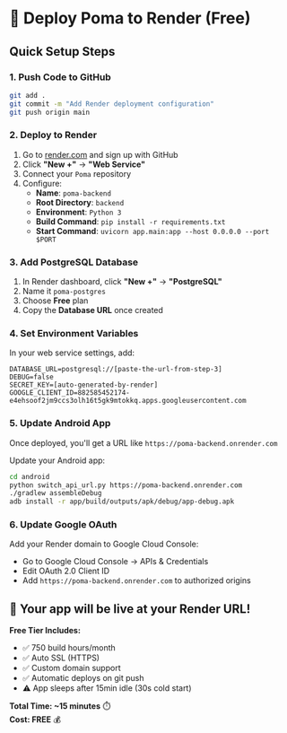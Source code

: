 # 🚀 Deploy Poma to Render (Free)

## Quick Setup Steps

### 1. **Push Code to GitHub**
```bash
git add .
git commit -m "Add Render deployment configuration"
git push origin main
```

### 2. **Deploy to Render**
1. Go to [render.com](https://render.com) and sign up with GitHub
2. Click **"New +"** → **"Web Service"**
3. Connect your `Poma` repository
4. Configure:
   - **Name**: `poma-backend`
   - **Root Directory**: `backend`
   - **Environment**: `Python 3`
   - **Build Command**: `pip install -r requirements.txt`
   - **Start Command**: `uvicorn app.main:app --host 0.0.0.0 --port $PORT`

### 3. **Add PostgreSQL Database**
1. In Render dashboard, click **"New +"** → **"PostgreSQL"**
2. Name it `poma-postgres`
3. Choose **Free** plan
4. Copy the **Database URL** once created

### 4. **Set Environment Variables**
In your web service settings, add:
```
DATABASE_URL=postgresql://[paste-the-url-from-step-3]
DEBUG=false
SECRET_KEY=[auto-generated-by-render]
GOOGLE_CLIENT_ID=882585452174-e4ehsoof2jm9ccs3olh16t5gk9mtokkq.apps.googleusercontent.com
```

### 5. **Update Android App**
Once deployed, you'll get a URL like `https://poma-backend.onrender.com`

Update your Android app:
```bash
cd android
python switch_api_url.py https://poma-backend.onrender.com
./gradlew assembleDebug  
adb install -r app/build/outputs/apk/debug/app-debug.apk
```

### 6. **Update Google OAuth**
Add your Render domain to Google Cloud Console:
- Go to Google Cloud Console → APIs & Credentials  
- Edit OAuth 2.0 Client ID
- Add `https://poma-backend.onrender.com` to authorized origins

## 🎉 Your app will be live at your Render URL!

**Free Tier Includes:**
- ✅ 750 build hours/month
- ✅ Auto SSL (HTTPS)
- ✅ Custom domain support
- ✅ Automatic deploys on git push
- ⚠️ App sleeps after 15min idle (30s cold start)

**Total Time: ~15 minutes** ⏱️  
**Cost: FREE** 💰